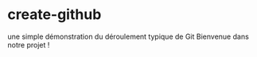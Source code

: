 # create-github
une simple démonstration du déroulement typique de Git
Bienvenue dans notre projet !

